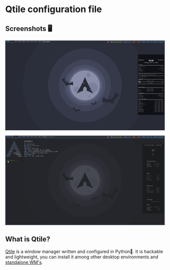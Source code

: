 # Qtile configuration file

## Screenshots 🖥️

![Qtile Screenshots](assets/Screenshot-1.png)

![Qtile Screenshots](assets/Screenshot-2.png)

## What is Qtile?

[Qtile](http://www.qtile.org/) is a window manager written and configured in Python🐍. It is hackable and lightweight, you can install it among other desktop environments and [standalone WM's](https://wiki.archlinux.org/index.php/window_manager).